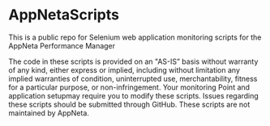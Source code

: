 # AppNetaScripts
This is a public repo for Selenium web application monitoring scripts for the AppNeta Performance Manager 

The code in these scripts is provided on an "AS-IS” basis without warranty of any kind, either express or implied, including without limitation any implied warranties of condition, uninterrupted use, merchantability, fitness for a particular purpose, or non-infringement. Your monitoring Point and application setupmay require you to modify these scripts. Issues regarding these scripts should be submitted through GitHub. These scripts are not maintained by AppNeta.
